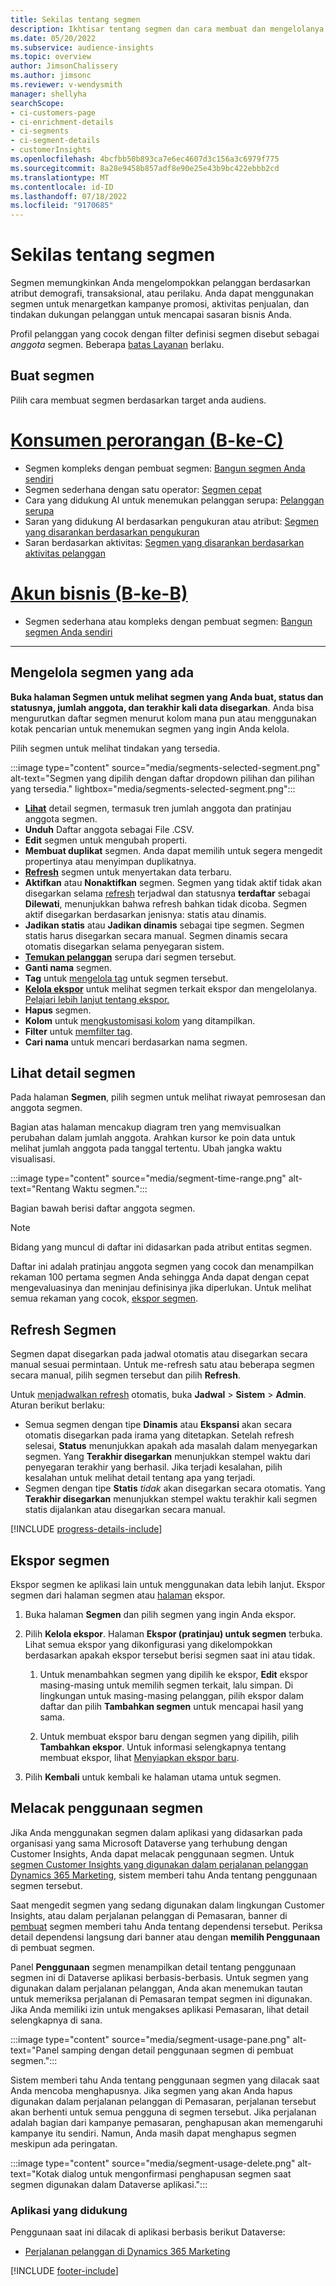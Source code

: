 ```yaml
---
title: Sekilas tentang segmen
description: Ikhtisar tentang segmen dan cara membuat dan mengelolanya.
ms.date: 05/20/2022
ms.subservice: audience-insights
ms.topic: overview
author: JimsonChalissery
ms.author: jimsonc
ms.reviewer: v-wendysmith
manager: shellyha
searchScope:
- ci-customers-page
- ci-enrichment-details
- ci-segments
- ci-segment-details
- customerInsights
ms.openlocfilehash: 4bcfbb50b893ca7e6ec4607d3c156a3c6979f775
ms.sourcegitcommit: 8a28e9458b857adf8e90e25e43b9bc422ebbb2cd
ms.translationtype: MT
ms.contentlocale: id-ID
ms.lasthandoff: 07/18/2022
ms.locfileid: "9170685"
---
```

# <a name="segments-overview"></a>Sekilas tentang segmen

Segmen memungkinkan Anda mengelompokkan pelanggan berdasarkan atribut demografi, transaksional, atau perilaku. Anda dapat menggunakan segmen untuk menargetkan kampanye promosi, aktivitas penjualan, dan tindakan dukungan pelanggan untuk mencapai sasaran bisnis Anda.

Profil pelanggan yang cocok dengan filter definisi segmen disebut sebagai *anggota* segmen. Beberapa [batas Layanan](/dynamics365/customer-insights/service-limits) berlaku.

## <a name="create-a-segment"></a>Buat segmen

Pilih cara membuat segmen berdasarkan target anda audiens.

# <a name="individual-consumers-b-to-c"></a>[Konsumen perorangan (B-ke-C)](#tab/b2c)

- Segmen kompleks dengan pembuat segmen: [Bangun segmen Anda sendiri](segment-builder.md)
- Segmen sederhana dengan satu operator: [Segmen cepat](segment-quick.md)
- Cara yang didukung AI untuk menemukan pelanggan serupa: [Pelanggan serupa](find-similar-customer-segments.md)
- Saran yang didukung AI berdasarkan pengukuran atau atribut: [Segmen yang disarankan berdasarkan pengukuran](suggested-segments.md)
- Saran berdasarkan aktivitas: [Segmen yang disarankan berdasarkan aktivitas pelanggan](suggested-segments-activity.md)

# <a name="business-accounts-b-to-b"></a>[Akun bisnis (B-ke-B)](#tab/b2b)

- Segmen sederhana atau kompleks dengan pembuat segmen: [Bangun segmen Anda sendiri](segment-builder.md)

---

## <a name="manage-existing-segments"></a>Mengelola segmen yang ada

**Buka halaman Segmen untuk melihat segmen yang Anda buat, status dan statusnya, jumlah anggota, dan terakhir kali data disegarkan**. Anda bisa mengurutkan daftar segmen menurut kolom mana pun atau menggunakan kotak pencarian untuk menemukan segmen yang ingin Anda kelola.

Pilih segmen untuk melihat tindakan yang tersedia.

:::image type="content" source="media/segments-selected-segment.png" alt-text="Segmen yang dipilih dengan daftar dropdown pilihan dan pilihan yang tersedia." lightbox="media/segments-selected-segment.png":::

- [**Lihat**](#view-segment-details) detail segmen, termasuk tren jumlah anggota dan pratinjau anggota segmen.
- **Unduh** Daftar anggota sebagai File .CSV.
- **Edit** segmen untuk mengubah properti.
- **Membuat duplikat** segmen. Anda dapat memilih untuk segera mengedit propertinya atau menyimpan duplikatnya.
- [**Refresh**](#refresh-segments) segmen untuk menyertakan data terbaru.
- **Aktifkan** atau **Nonaktifkan** segmen. Segmen yang tidak aktif tidak akan disegarkan selama [refresh](system.md#schedule-tab) terjadwal dan statusnya **terdaftar** sebagai **Dilewati**, menunjukkan bahwa refresh bahkan tidak dicoba. Segmen aktif disegarkan berdasarkan jenisnya: statis atau dinamis.
- **Jadikan statis** atau **Jadikan dinamis** sebagai tipe segmen. Segmen statis harus disegarkan secara manual. Segmen dinamis secara otomatis disegarkan selama penyegaran sistem.
- [**Temukan pelanggan**](find-similar-customer-segments.md) serupa dari segmen tersebut.
- **Ganti nama** segmen.
- **Tag** untuk [mengelola tag](work-with-tags-columns.md#manage-tags) untuk segmen tersebut.
- [**Kelola ekspor**](#export-segments) untuk melihat segmen terkait ekspor dan mengelolanya. [Pelajari lebih lanjut tentang ekspor.](export-destinations.md)
- **Hapus** segmen.
- **Kolom** untuk [mengkustomisasi kolom](work-with-tags-columns.md#customize-columns) yang ditampilkan.
- **Filter** untuk [memfilter tag](work-with-tags-columns.md#filter-on-tags).
- **Cari nama** untuk mencari berdasarkan nama segmen.

## <a name="view-segment-details"></a>Lihat detail segmen

Pada halaman **Segmen**, pilih segmen untuk melihat riwayat pemrosesan dan anggota segmen.

Bagian atas halaman mencakup diagram tren yang memvisualkan perubahan dalam jumlah anggota. Arahkan kursor ke poin data untuk melihat jumlah anggota pada tanggal tertentu. Ubah jangka waktu visualisasi.

:::image type="content" source="media/segment-time-range.png" alt-text="Rentang Waktu segmen.":::

Bagian bawah berisi daftar anggota segmen.

> [!NOTE]
> Bidang yang muncul di daftar ini didasarkan pada atribut entitas segmen.
>
>Daftar ini adalah pratinjau anggota segmen yang cocok dan menampilkan rekaman 100 pertama segmen Anda sehingga Anda dapat dengan cepat mengevaluasinya dan meninjau definisinya jika diperlukan. Untuk melihat semua rekaman yang cocok, [ekspor segmen](export-destinations.md).

## <a name="refresh-segments"></a>Refresh Segmen

Segmen dapat disegarkan pada jadwal otomatis atau disegarkan secara manual sesuai permintaan. Untuk me-refresh satu atau beberapa segmen secara manual, pilih segmen tersebut dan pilih **Refresh**.

Untuk [menjadwalkan refresh](system.md#schedule-tab) otomatis, buka **Jadwal** > **Sistem** > **Admin**. Aturan berikut berlaku:

- Semua segmen dengan tipe **Dinamis** atau **Ekspansi** akan secara otomatis disegarkan pada irama yang ditetapkan. Setelah refresh selesai, **Status** menunjukkan apakah ada masalah dalam menyegarkan segmen. Yang **Terakhir disegarkan** menunjukkan stempel waktu dari penyegaran terakhir yang berhasil. Jika terjadi kesalahan, pilih kesalahan untuk melihat detail tentang apa yang terjadi.
- Segmen dengan tipe **Statis** *tidak* akan disegarkan secara otomatis. Yang **Terakhir disegarkan** menunjukkan stempel waktu terakhir kali segmen statis dijalankan atau disegarkan secara manual.

[!INCLUDE [progress-details-include](includes/progress-details-pane.md)]

## <a name="export-segments"></a>Ekspor segmen

Ekspor segmen ke aplikasi lain untuk menggunakan data lebih lanjut. Ekspor segmen dari halaman segmen atau [halaman](export-destinations.md) ekspor.

1. Buka halaman **Segmen** dan pilih segmen yang ingin Anda ekspor.

1. Pilih **Kelola ekspor**. Halaman **Ekspor (pratinjau) untuk segmen** terbuka. Lihat semua ekspor yang dikonfigurasi yang dikelompokkan berdasarkan apakah ekspor tersebut berisi segmen saat ini atau tidak.

   1. Untuk menambahkan segmen yang dipilih ke ekspor, **Edit** ekspor masing-masing untuk memilih segmen terkait, lalu simpan. Di lingkungan untuk masing-masing pelanggan, pilih ekspor dalam daftar dan pilih **Tambahkan segmen** untuk mencapai hasil yang sama.

   1. Untuk membuat ekspor baru dengan segmen yang dipilih, pilih **Tambahkan ekspor**. Untuk informasi selengkapnya tentang membuat ekspor, lihat [Menyiapkan ekspor baru](export-destinations.md#set-up-a-new-export).

1. Pilih **Kembali** untuk kembali ke halaman utama untuk segmen.

## <a name="track-usage-of-a-segment"></a>Melacak penggunaan segmen

Jika Anda menggunakan segmen dalam aplikasi yang didasarkan pada organisasi yang sama Microsoft Dataverse yang terhubung dengan Customer Insights, Anda dapat melacak penggunaan segmen. Untuk [segmen Customer Insights yang digunakan dalam perjalanan pelanggan Dynamics 365 Marketing](/dynamics365/marketing/real-time-marketing-ci-profile), sistem memberi tahu Anda tentang penggunaan segmen tersebut.

Saat mengedit segmen yang sedang digunakan dalam lingkungan Customer Insights, atau dalam perjalanan pelanggan di Pemasaran, banner di [pembuat](segment-builder.md) segmen memberi tahu Anda tentang dependensi tersebut. Periksa detail dependensi langsung dari banner atau dengan **memilih Penggunaan** di pembuat segmen.

Panel **Penggunaan** segmen menampilkan detail tentang penggunaan segmen ini di Dataverse aplikasi berbasis-berbasis. Untuk segmen yang digunakan dalam perjalanan pelanggan, Anda akan menemukan tautan untuk memeriksa perjalanan di Pemasaran tempat segmen ini digunakan. Jika Anda memiliki izin untuk mengakses aplikasi Pemasaran, lihat detail selengkapnya di sana.

:::image type="content" source="media/segment-usage-pane.png" alt-text="Panel samping dengan detail penggunaan segmen di pembuat segmen.":::

Sistem memberi tahu Anda tentang penggunaan segmen yang dilacak saat Anda mencoba menghapusnya. Jika segmen yang akan Anda hapus digunakan dalam perjalanan pelanggan di Pemasaran, perjalanan tersebut akan berhenti untuk semua pengguna di segmen tersebut. Jika perjalanan adalah bagian dari kampanye pemasaran, penghapusan akan memengaruhi kampanye itu sendiri. Namun, Anda masih dapat menghapus segmen meskipun ada peringatan.

:::image type="content" source="media/segment-usage-delete.png" alt-text="Kotak dialog untuk mengonfirmasi penghapusan segmen saat segmen digunakan dalam Dataverse aplikasi.":::

### <a name="supported-apps"></a>Aplikasi yang didukung

Penggunaan saat ini dilacak di aplikasi berbasis berikut Dataverse:

- [Perjalanan pelanggan di Dynamics 365 Marketing](/dynamics365/marketing/real-time-marketing-ci-profile)

[!INCLUDE [footer-include](includes/footer-banner.md)]
